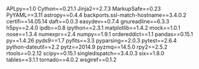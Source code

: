 APLpy==1.0
Cython==0.21.1
Jinja2==2.7.3
MarkupSafe==0.23
PyYAML==3.11
astropy==0.4.4
backports.ssl-match-hostname==3.4.0.2
certifi==14.05.14
daft==0.0.3
easydev==0.7.4
gnureadline==6.3.3
h5py==2.4.0
ipdb==0.8
ipython==2.3.1
matplotlib==1.4.2
mock==1.0.1
nose==1.3.4
numexpr==2.4
numpy==1.9.1
ordereddict==1.1
pandas==0.15.1
py==1.4.26
pyds9==1.7
pyfits==3.3
pyparsing==2.0.3
pytest==2.6.4
python-dateutil==2.2
pytz==2014.9
pyzmq==14.5.0
rpy2==2.5.2
rtools==0.2.12
scipy==0.15.1
singledispatch==3.4.0.3
six==1.8.0
tables==3.1.1
tornado==4.0.2
wsgiref==0.1.2
